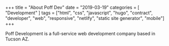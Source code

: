+++
title = "About Poff Dev"
date = "2019-03-19"
categories = [ "Development" ]
tags = ["html", "css", "javascript", "hugo", "contract", "developer", "web", "responsive", "netlify", "static site generator", "mobile"]
+++

Poff Development is a full-service web development company based in Tucson AZ.


